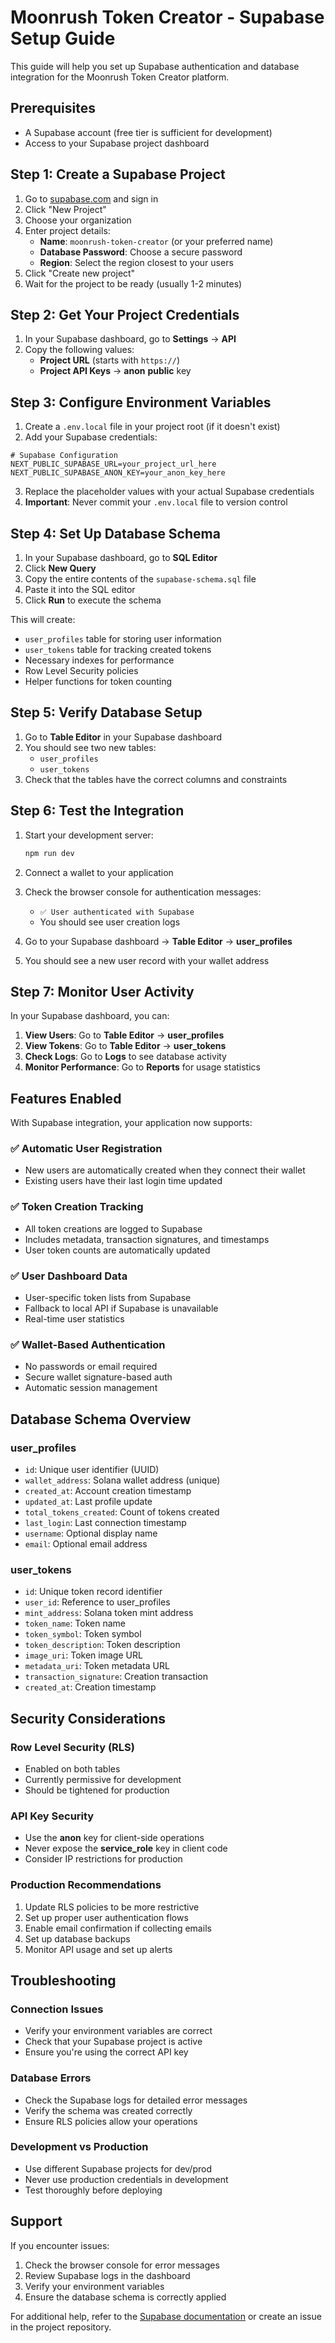# Moonrush Token Creator - Supabase Setup Guide

This guide will help you set up Supabase authentication and database integration for the Moonrush Token Creator platform.

## Prerequisites

- A Supabase account (free tier is sufficient for development)
- Access to your Supabase project dashboard

## Step 1: Create a Supabase Project

1. Go to [supabase.com](https://supabase.com) and sign in
2. Click "New Project"
3. Choose your organization
4. Enter project details:
   - **Name**: `moonrush-token-creator` (or your preferred name)
   - **Database Password**: Choose a secure password
   - **Region**: Select the region closest to your users
5. Click "Create new project"
6. Wait for the project to be ready (usually 1-2 minutes)

## Step 2: Get Your Project Credentials

1. In your Supabase dashboard, go to **Settings** → **API**
2. Copy the following values:
   - **Project URL** (starts with `https://`)
   - **Project API Keys** → **anon** **public** key

## Step 3: Configure Environment Variables

1. Create a `.env.local` file in your project root (if it doesn't exist)
2. Add your Supabase credentials:

```env
# Supabase Configuration
NEXT_PUBLIC_SUPABASE_URL=your_project_url_here
NEXT_PUBLIC_SUPABASE_ANON_KEY=your_anon_key_here
```

3. Replace the placeholder values with your actual Supabase credentials
4. **Important**: Never commit your `.env.local` file to version control

## Step 4: Set Up Database Schema

1. In your Supabase dashboard, go to **SQL Editor**
2. Click **New Query**
3. Copy the entire contents of the `supabase-schema.sql` file
4. Paste it into the SQL editor
5. Click **Run** to execute the schema

This will create:
- `user_profiles` table for storing user information
- `user_tokens` table for tracking created tokens
- Necessary indexes for performance
- Row Level Security policies
- Helper functions for token counting

## Step 5: Verify Database Setup

1. Go to **Table Editor** in your Supabase dashboard
2. You should see two new tables:
   - `user_profiles`
   - `user_tokens`
3. Check that the tables have the correct columns and constraints

## Step 6: Test the Integration

1. Start your development server:
   ```bash
   npm run dev
   ```

2. Connect a wallet to your application
3. Check the browser console for authentication messages:
   - `✅ User authenticated with Supabase`
   - You should see user creation logs

4. Go to your Supabase dashboard → **Table Editor** → **user_profiles**
5. You should see a new user record with your wallet address

## Step 7: Monitor User Activity

In your Supabase dashboard, you can:

1. **View Users**: Go to **Table Editor** → **user_profiles**
2. **View Tokens**: Go to **Table Editor** → **user_tokens**
3. **Check Logs**: Go to **Logs** to see database activity
4. **Monitor Performance**: Go to **Reports** for usage statistics

## Features Enabled

With Supabase integration, your application now supports:

### ✅ Automatic User Registration
- New users are automatically created when they connect their wallet
- Existing users have their last login time updated

### ✅ Token Creation Tracking
- All token creations are logged to Supabase
- Includes metadata, transaction signatures, and timestamps
- User token counts are automatically updated

### ✅ User Dashboard Data
- User-specific token lists from Supabase
- Fallback to local API if Supabase is unavailable
- Real-time user statistics

### ✅ Wallet-Based Authentication
- No passwords or email required
- Secure wallet signature-based auth
- Automatic session management

## Database Schema Overview

### user_profiles
- `id`: Unique user identifier (UUID)
- `wallet_address`: Solana wallet address (unique)
- `created_at`: Account creation timestamp
- `updated_at`: Last profile update
- `total_tokens_created`: Count of tokens created
- `last_login`: Last connection timestamp
- `username`: Optional display name
- `email`: Optional email address

### user_tokens
- `id`: Unique token record identifier
- `user_id`: Reference to user_profiles
- `mint_address`: Solana token mint address
- `token_name`: Token name
- `token_symbol`: Token symbol
- `token_description`: Token description
- `image_uri`: Token image URL
- `metadata_uri`: Token metadata URL
- `transaction_signature`: Creation transaction
- `created_at`: Creation timestamp

## Security Considerations

### Row Level Security (RLS)
- Enabled on both tables
- Currently permissive for development
- Should be tightened for production

### API Key Security
- Use the **anon** key for client-side operations
- Never expose the **service_role** key in client code
- Consider IP restrictions for production

### Production Recommendations
1. Update RLS policies to be more restrictive
2. Set up proper user authentication flows
3. Enable email confirmation if collecting emails
4. Set up database backups
5. Monitor API usage and set up alerts

## Troubleshooting

### Connection Issues
- Verify your environment variables are correct
- Check that your Supabase project is active
- Ensure you're using the correct API key

### Database Errors
- Check the Supabase logs for detailed error messages
- Verify the schema was created correctly
- Ensure RLS policies allow your operations

### Development vs Production
- Use different Supabase projects for dev/prod
- Never use production credentials in development
- Test thoroughly before deploying

## Support

If you encounter issues:
1. Check the browser console for error messages
2. Review Supabase logs in the dashboard
3. Verify your environment variables
4. Ensure the database schema is correctly applied

For additional help, refer to the [Supabase documentation](https://supabase.com/docs) or create an issue in the project repository. 